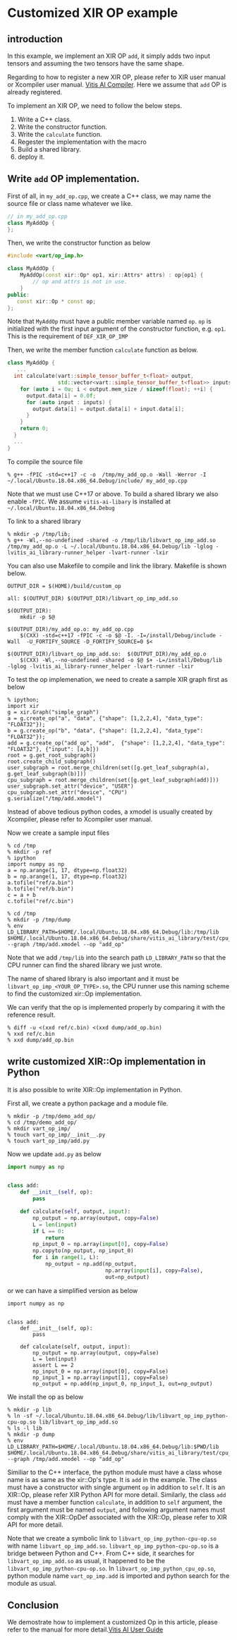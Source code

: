 # Customized XIR OP example

## introduction

In this example, we implement an XIR OP `add`, it simply adds two
input tensors and assuming the two tensors have the same shape.

Regarding to how to register a new XIR OP, please refer to XIR user
manual or Xcompiler user manual. [Vitis AI Compiler](https://www.xilinx.com/html_docs/vitis_ai/1_4/compiling_model.html#ariaid-title2). Here we assume
that `add` OP is already registered.

To implement an XIR OP, we need to follow the below steps.

1. Write a C++ class.
2. Write the constructor function.
3. Write the `calculate` function.
4. Regester the implementation with the macro
4. Build a shared library.
5. deploy it.


## Write `add` OP implementation.

First of all, in `my_add_op.cpp`, we create a C++ class, we may name
the source file or class name whatever we like.

``` c++
// in my_add_op.cpp
class MyAddOp {
};
```

Then, we write the constructor function as below

``` c++
#include <vart/op_imp.h>

class MyAddOp {
    MyAddOp(const xir::Op* op1, xir::Attrs* attrs) : op{op1} {
        // op and attrs is not in use.
    }
public:
   const xir::Op * const op;
};

```

Note that `MyAddOp` must have a public member variable named
`op`. `op` is initialized with the first input argument of the
constructor function, e.g. `op1`. This is the requirement of
`DEF_XIR_OP_IMP`

Then, we write the member function `calculate` function as below.

``` c++
class MyAddOp {
   ...
  int calculate(vart::simple_tensor_buffer_t<float> output,
                std::vector<vart::simple_tensor_buffer_t<float>> inputs) {
    for (auto i = 0u; i < output.mem_size / sizeof(float); ++i) {
      output.data[i] = 0.0f;
      for (auto input : inputs) {
        output.data[i] = output.data[i] + input.data[i];
      }
    }
    return 0;
  }
  ...
}
```

To compile the source file

``` shell
% g++ -fPIC -std=c++17 -c -o  /tmp/my_add_op.o -Wall -Werror -I ~/.local/Ubuntu.18.04.x86_64.Debug/include/ my_add_op.cpp
```

Note that we must use C++17 or above. To build a shared library we
also enable `-fPIC`. We assume `vitis-ai-libary` is installed at
`~/.local/Ubuntu.18.04.x86_64.Debug`


To link to a shared library

``` shell
% mkdir -p /tmp/lib;
% g++ -Wl,--no-undefined -shared -o /tmp/lib/libvart_op_imp_add.so /tmp/my_add_op.o -L ~/.local/Ubuntu.18.04.x86_64.Debug/lib -lglog -lvitis_ai_library-runner_helper -lvart-runner -lxir
```
You can also use Makefile to compile and link the library. Makefile is shown below.
```
OUTPUT_DIR = $(HOME)/build/custom_op

all: $(OUTPUT_DIR) $(OUTPUT_DIR)/libvart_op_imp_add.so

$(OUTPUT_DIR):
    mkdir -p $@

$(OUTPUT_DIR)/my_add_op.o: my_add_op.cpp
    $(CXX) -std=c++17 -fPIC -c -o $@ -I. -I=/install/Debug/include -Wall  -U_FORTIFY_SOURCE -D_FORTIFY_SOURCE=0 $<

$(OUTPUT_DIR)/libvart_op_imp_add.so:  $(OUTPUT_DIR)/my_add_op.o
    $(CXX) -Wl,--no-undefined -shared -o $@ $+ -L=/install/Debug/lib  -lglog -lvitis_ai_library-runner_helper -lvart-runner -lxir
```

To test the op implemenation, we need to create a sample XIR graph first as below

```
% ipython;
import xir
g = xir.Graph("simple_graph")
a = g.create_op("a", "data", {"shape": [1,2,2,4], "data_type": "FLOAT32"});
b = g.create_op("b", "data", {"shape": [1,2,2,4], "data_type": "FLOAT32"});
add = g.create_op("add_op", "add",  {"shape": [1,2,2,4], "data_type": "FLOAT32"}, {"input": [a,b]})
root = g.get_root_subgraph()
root.create_child_subgraph()
user_subgraph = root.merge_children(set([g.get_leaf_subgraph(a), g.get_leaf_subgraph(b)]))
cpu_subgraph = root.merge_children(set([g.get_leaf_subgraph(add)]))
user_subgraph.set_attr("device", "USER")
cpu_subgraph.set_attr("device", "CPU")
g.serialize("/tmp/add.xmodel")
```

Instead of above tedious python codes, a xmodel is usually created by
Xcompiler, please refer to Xcompiler user manual.


Now we create a sample input files

``` shell
% cd /tmp
% mkdir -p ref
% ipython
import numpy as np
a = np.arange(1, 17, dtype=np.float32)
b = np.arange(1, 17, dtype=np.float32)
a.tofile("ref/a.bin")
b.tofile("ref/b.bin")
c = a + b
c.tofile("ref/c.bin")
```

``` shell
% cd /tmp
% mkdir -p /tmp/dump
% env LD_LIBRARY_PATH=$HOME/.local/Ubuntu.18.04.x86_64.Debug/lib:/tmp/lib $HOME/.local/Ubuntu.18.04.x86_64.Debug/share/vitis_ai_library/test/cpu_task/test_op_imp --graph /tmp/add.xmodel --op "add_op"
```

Note that we add `/tmp/lib` into the search path `LD_LIBRARY_PATH` so
that the CPU runner can find the shared library we just wrote.

The name of shared library is also important and it must be
`libvart_op_imp_<YOUR_OP_TYPE>.so`, the CPU runner use this naming
scheme to find the customized xir::Op implementation.


We can verify that the op is implemented properly by comparing it with the reference result.

```shell
% diff -u <(xxd ref/c.bin) <(xxd dump/add_op.bin)
% xxd ref/c.bin
% xxd dump/add_op.bin
```

## write customized XIR::Op implementation in Python

It is also possible to write XIR::Op implementation in Python.

First all, we create a python package and a module file.

``` shell
% mkdir -p /tmp/demo_add_op/
% cd /tmp/demo_add_op/
% mkdir vart_op_imp/
% touch vart_op_imp/__init__.py
% touch vart_op_imp/add.py
```

Now we update `add.py` as below

``` python
import numpy as np


class add:
    def __init__(self, op):
        pass

    def calculate(self, output, input):
        np_output = np.array(output, copy=False)
        L = len(input)
        if L == 0:
            return
        np_input_0 = np.array(input[0], copy=False)
        np.copyto(np_output, np_input_0)
        for i in range(1, L):
            np_output = np.add(np_output,
                               np.array(input[i], copy=False),
                               out=np_output)

```

or we can have a simplified version as below

```
import numpy as np


class add:
    def __init__(self, op):
        pass

    def calculate(self, output, input):
        np_output = np.array(output, copy=False)
        L = len(input)
        assert L == 2
        np_input_0 = np.array(input[0], copy=False)
        np_input_1 = np.array(input[1], copy=False)
        np_output = np.add(np_input_0, np_input_1, out=np_output)
```

We install the op as below

``` shell
% mkdir -p lib
% ln -sf ~/.local/Ubuntu.18.04.x86_64.Debug/lib/libvart_op_imp_python-cpu-op.so lib/libvart_op_imp_add.so
% ls -l lib
% mkdir -p dump
% env LD_LIBRARY_PATH=$HOME/.local/Ubuntu.18.04.x86_64.Debug/lib:$PWD/lib $HOME/.local/Ubuntu.18.04.x86_64.Debug/share/vitis_ai_library/test/cpu_task/test_op_imp --graph /tmp/add.xmodel --op "add_op"
```

Similiar to the C++ interface, the python module must have a class
whose name is as same as the xir::Op's type. It is `add` in the
example. The class must have a constructor with single argument `op`
in addition to `self`. It is an XIR::Op, please refer XIR Python API
for more detail. Similarly, the class `add` must have a member
function `calculate`, in addition to `self` argument, the first
argument must be named `output`, and following argument names must
comply with the XIR::OpDef associated with the XIR::Op, please refer
to XIR API for more detail.

Note that we create a symbolic link to
`libvart_op_imp_python-cpu-op.so` with name
`libvart_op_imp_add.so`. `libvart_op_imp_python-cpu-op.so` is a bridge
between Python and C++. From C++ side, it searches for
`libvart_op_imp_add.so` as usual, it happened to be the
`libvart_op_imp_python-cpu-op.so`. In
`libvart_op_imp_python_cpu_op.so`, python module name
`vart_op_imp.add` is imported and python search for the module as
usual.

## Conclusion

We demostrate how to implement a customized Op in this article, please refer to the manual for more detail.[Vitis AI User Guide](https://www.xilinx.com/html_docs/vitis_ai/1_4/zmw1606771874842.html)
